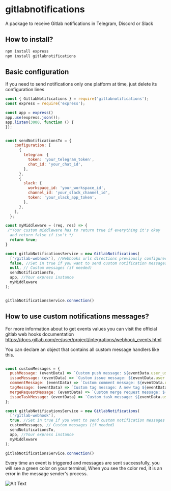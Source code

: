 # gitlabnotifications
A package to receive Gitlab notifications in Telegram, Discord or Slack


## How to install?

```bash
npm install express
npm install gitlabnotifications
```

## Basic configuration
If you need to send notifications only one platform at time, just delete its configuration lines
```javascript
const { GitlabNotifications } = require('gitlabnotifications');
const express = require('express');

const app = express()
app.use(express.json());
app.listen(3000, function () {
});


const sendNotificationsTo = {
    configuration: [
      {
        telegram: {
          token: 'your_telegram_token',
          chat_id: 'your_chat_id',
        },
      },
      {
        slack: {
          workspace_id: 'your_workspace_id',
          channel_id: 'your_slack_channel_id',
          token: 'your_slack_app_token',
        },
      },
    ],
  };

const myMiddleware = (req, res) => {
 /*Your custom middleware has to return true if everything it's okay
  and return false if isn't */
  return true;
}

const gitlabNotificationsService = new GitlabNotifications(
  ['/gitlab-webhook'], //Webhooks urls directions previously configured in Gitlab
  false, //Set in true if you want to send custom notification messages
  null, // Custom messages (if needed)
  sendNotificationsTo,
  app, //Your express instance
  myMiddleware
);


gitlabNotificationsService.connection()

```


## How to use custom notifications messages?

For more information about to get events values you can visit the official gitlab web hooks documentation
https://docs.gitlab.com/ee/user/project/integrations/webhook_events.html

You can declare an object that contains all custom message handlers like this.

```javascript

const customMessages = {
  pushMessage: (eventData) => `Custom push message: ${eventData.user_username} pushed to ${eventData.project.name}`,
  issueMessage: (eventData) => `Custom issue message: ${eventData.user.username} created an issue in ${eventData.project.name}`,
  commentMessage: (eventData) => `Custom comment message: ${eventData.user.username} commented on something`,
  tagMessage: (eventData) => `Custom tag message: A new tag ${eventData.ref} was created in ${eventData.project.name}`,
  mergeRequestMessage: (eventData) => `Custom merge request message: ${eventData.user.username} created a merge request in ${eventData.project.name}`,
  issueTaskMessage: (eventData) => `Custom task message: ${eventData.user.username} created a merge request in ${eventData.project.name}`,
};

const gitlabNotificationsService = new GitlabNotifications(
  ['/gitlab-webhook'], 
  true, //Set in true if you want to send custom notification messages
  customMessages, // Custom messages (if needed)
  sendNotificationsTo,
  app, //Your express instance
  myMiddleware
);

gitlabNotificationsService.connection()

```

Every time an event is triggered and messages are sent successfully, you will see a green color on your terminal,
When you see the color red, it is an error in the message sender's process.

![Alt Text](https://i.ibb.co/yYZH5p8/Captura-de-pantalla-de-2023-11-20-16-43-34.png)
